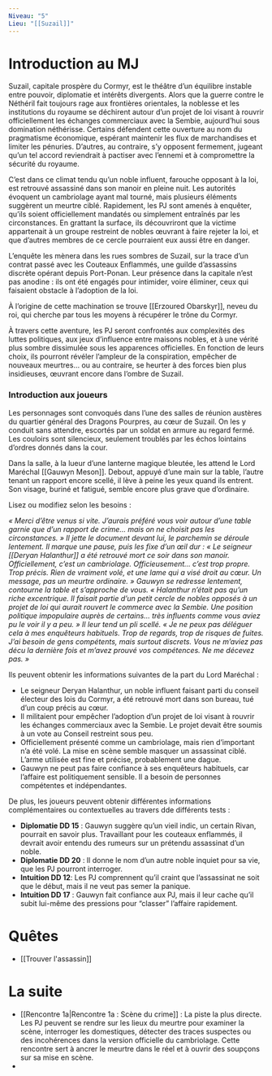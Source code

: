```yaml
---
Niveau: "5"
Lieu: "[[Suzail]]"
---
```

# Introduction au MJ

Suzail, capitale prospère du Cormyr, est le théâtre d’un équilibre instable entre pouvoir, diplomatie et intérêts divergents. Alors que la guerre contre le Néthéril fait toujours rage aux frontières orientales, la noblesse et les institutions du royaume se déchirent autour d’un projet de loi visant à rouvrir officiellement les échanges commerciaux avec la Sembie, aujourd’hui sous domination néthérisse. Certains défendent cette ouverture au nom du pragmatisme économique, espérant maintenir les flux de marchandises et limiter les pénuries. D’autres, au contraire, s’y opposent fermement, jugeant qu’un tel accord reviendrait à pactiser avec l’ennemi et à compromettre la sécurité du royaume.

C’est dans ce climat tendu qu’un noble influent, farouche opposant à la loi, est retrouvé assassiné dans son manoir en pleine nuit. Les autorités évoquent un cambriolage ayant mal tourné, mais plusieurs éléments suggèrent un meurtre ciblé. Rapidement, les PJ sont amenés à enquêter, qu’ils soient officiellement mandatés ou simplement entraînés par les circonstances. En grattant la surface, ils découvriront que la victime appartenait à un groupe restreint de nobles œuvrant à faire rejeter la loi, et que d’autres membres de ce cercle pourraient eux aussi être en danger.

L’enquête les mènera dans les rues sombres de Suzail, sur la trace d’un contrat passé avec les Couteaux Enflammés, une guilde d’assassins discrète opérant depuis Port-Ponan. Leur présence dans la capitale n’est pas anodine : ils ont été engagés pour intimider, voire éliminer, ceux qui faisaient obstacle à l’adoption de la loi.

À l’origine de cette machination se trouve [[Erzoured Obarskyr]], neveu du roi, qui cherche par tous les moyens à récupérer le trône du Cormyr.

À travers cette aventure, les PJ seront confrontés aux complexités des luttes politiques, aux jeux d’influence entre maisons nobles, et à une vérité plus sombre dissimulée sous les apparences officielles. En fonction de leurs choix, ils pourront révéler l’ampleur de la conspiration, empêcher de nouveaux meurtres… ou au contraire, se heurter à des forces bien plus insidieuses, œuvrant encore dans l’ombre de Suzail.

### Introduction aux joueurs

Les personnages sont convoqués dans l’une des salles de réunion austères du quartier général des Dragons Pourpres, au cœur de Suzail. On les y conduit sans attendre, escortés par un soldat en armure au regard fermé. Les couloirs sont silencieux, seulement troublés par les échos lointains d’ordres donnés dans la cour.

Dans la salle, à la lueur d’une lanterne magique bleutée, les attend le Lord Maréchal [[Gauwyn Meson]]. Debout, appuyé d’une main sur la table, l’autre tenant un rapport encore scellé, il lève à peine les yeux quand ils entrent. Son visage, buriné et fatigué, semble encore plus grave que d’ordinaire.

Lisez ou modifiez selon les besoins :

*« Merci d’être venus si vite. J’aurais préféré vous voir autour d’une table garnie que d’un rapport de crime… mais on ne choisit pas les circonstances. »*
*Il jette le document devant lui, le parchemin se déroule lentement. Il marque une pause, puis les fixe d’un œil dur :*
*« Le seigneur [[Deryan Halanthur]] a été retrouvé mort ce soir dans son manoir. Officiellement, c’est un cambriolage. Officieusement… c’est trop propre. Trop précis. Rien de vraiment volé, et une lame qui a visé droit au cœur. Un message, pas un meurtre ordinaire. »*
*Gauwyn se redresse lentement, contourne la table et s’approche de vous.*
*« Halanthur n’était pas qu’un riche excentrique. Il faisait partie d’un petit cercle de nobles opposés à un projet de loi qui aurait rouvert le commerce avec la Sembie. Une position politique impopulaire auprès de certains… très influents comme vous aviez pu le voir il y a peu. »*
*Il leur tend un pli scellé.*
*« Je ne peux pas déléguer cela à mes enquêteurs habituels. Trop de regards, trop de risques de fuites. J’ai besoin de gens compétents, mais surtout discrets. Vous ne m’aviez pas décu la dernière fois et m’avez prouvé vos compétences. Ne me décevez pas. »*

Ils peuvent obtenir les informations suivantes de la part du Lord Maréchal :

- Le seigneur Deryan Halanthur, un noble influent faisant parti du conseil électeur des lois du Cormyr, a été retrouvé mort dans son bureau, tué d’un coup précis au cœur.
- Il militaient pour empêcher l’adoption d’un projet de loi visant à rouvrir les échanges commerciaux avec la Sembie. Le projet devait être soumis à un vote au Conseil restreint sous peu.
- Officiellement présenté comme un cambriolage, mais rien d’important n’a été volé. La mise en scène semble masquer un assassinat ciblé. L’arme utilisée est fine et précise, probablement une dague.
- Gauwyn ne peut pas faire confiance à ses enquêteurs habituels, car l’affaire est politiquement sensible. Il a besoin de personnes compétentes et indépendantes.

De plus, les joueurs peuvent obtenir différentes informations complémentaires ou contextuelles au travers dde différents tests :

- **Diplomatie DD 15** : Gauwyn suggère qu’un vieil indic, un certain Rivan, pourrait en savoir plus. Travaillant pour les couteaux enflammés, il devrait avoir entendu des rumeurs sur un prétendu assassinat d’un noble.  
- **Diplomatie DD 20** : Il donne le nom d’un autre noble inquiet pour sa vie, que les PJ pourront interroger.  
- **Intuition DD 12**: Les PJ comprennent qu’il craint que l’assassinat ne soit que le début, mais il ne veut pas semer la panique.  
- **Intuition DD 17** : Gauwyn fait confiance aux PJ, mais il leur cache qu’il subit lui-même des pressions pour “classer” l’affaire rapidement.
# Quêtes

- [[Trouver l'assassin]]

# La suite

- [[Rencontre 1a|Rencontre 1a : Scène du crime]] : La piste la plus directe. Les PJ peuvent se rendre sur les lieux du meurtre pour examiner la scène, interroger les domestiques, détecter des traces suspectes ou des incohérences dans la version officielle du cambriolage. Cette rencontre sert à ancrer le meurtre dans le réel et à ouvrir des soupçons sur sa mise en scène.
- 